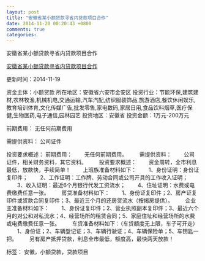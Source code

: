 ```yaml
---
layout: post
title: "安徽省某小额贷款寻省内贷款项目合作"
date: 2014-11-20 00:20:43 +0800
comments: true
categories: 
---
```

安徽省某小额贷款寻省内贷款项目合作

[安徽省某小额贷款寻省内贷款项目合作](http://zijin.trjcn.com/detail_213965.html)

更新时间：2014-11-19

资金主体：小额贷款
所在地区：安徽省六安市金安区
投资行业：节能环保,建筑建材,农林牧渔,机械机电,交通运输,汽车汽配,纺织服装饰品,旅游酒店,餐饮休闲娱乐,教育培训体育,文化传媒广告,批发零售,家电数码,家居日用,食品饮料烟草,医疗保健,生物医药,电子通信,园林园艺
投资地区：安徽省
投资金额：1万元-200万元

前期费用：
无任何前期费用

需提供资料：
公司证件

投资要求概述：
前期费用：
　　无任何前期费用。
　　需提供资料：
　　公司证件，相关财务资料，其它资料。
　　投资要求概述：
　　资金周转，全市利息最低，放款快，手续简单！
　　上班族准备材料如下：
　　1、身份证明：身份证复印件；
　　2、工作证明：工作牌、劳动合同或公司开具的工作收入证明；
　　3、收入证明：最近6个月银行代发工资流水；
　　4、住址证明：水费或电费缴费任意一张。
　　房贷准备材料如下：
　　1、身份证复印件；2、房产证复印件或贷款合同复印件；3、最近三个月的还房贷流水（按揭房提供）。
　　企业主准备材料如下：
　　1、身份证复印件；2、营业执照副本复印件；3、最近六个月的对公和对私流水；4、经营场所的租赁合同；5、家庭住址和经营场所的水费或电费缴费任意一张。
　　车贷准备材料如下：（车贷额度无上限，车子可开走）
　　1、身份证；2、车辆登记证；3、车辆行驶证；4、车辆保险单；5、车钥匙一把。
　　另有房产抵押贷款，利息全市最低，额度高，最快两天放款！

标签：
安徽，小额贷款，贷款项目

